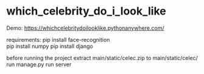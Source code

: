 

# which_celebrity_do_i_look_like

Demo: https://whichcelebritydoilooklike.pythonanywhere.com/

requirements:
pip install face-recognition <br>
pip install numpy
pip install django

before running the project extract main/static/celec.zip to main/static/celec/
run manage.py run server 
